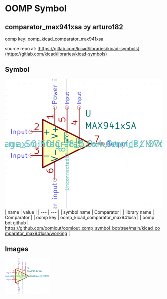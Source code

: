 # OOMP Symbol  
## comparator_max941xsa  by arturo182  
  
oomp key: oomp_kicad_comparator_max941xsa  
  
source repo at: [https://gitlab.com/kicad/libraries/kicad-symbols](https://gitlab.com/kicad/libraries/kicad-symbols)  
## Symbol  
  
[![working.png](working_600.png)](working.png)  
| name | value | 
| --- | --- | 
| symbol name | Comparator | 
| library name | Comparator | 
| oomp key | oomp_kicad_comparator_max941xsa | 
| oomp bot github | https://github.com/oomlout/oomlout_oomp_symbol_bot/tree/main/kicad_comparator_max941xsa/working | 
## Images  
  
[![working.png](working_140.png)](working.png)  
